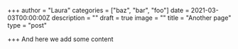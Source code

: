 +++
author = "Laura"
categories = ["baz", "bar", "foo"]
date = 2021-03-03T00:00:00Z
description = ""
draft = true
image = ""
title = "Another page"
type = "post"

+++
And here we add some content